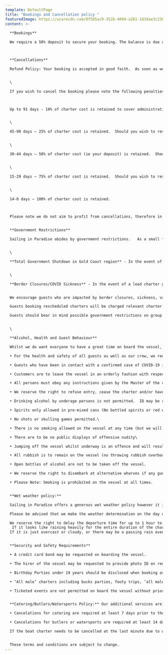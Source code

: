 ```yaml
---
template: DefaultPage
title: "Bookings and Cancellation policy "
featuredImage: https://ucarecdn.com/0f565ac9-352b-4894-a281-163dae3c2385/
content: >-
  
  **Bookings** 

  We require a 50% deposit to secure your booking. The balance is due at least thirty (30) days prior to the event. 



  **Cancellations**

  Refund Policy: Your booking is accepted in good faith.  As soon as we receive your deposit this date and time will be reserved exclusively for you and we will start to decline any other booking requests.


  \

  If you wish to cancel the booking please note the following penalties apply; 



  Up to 91 days - 10% of charter cost is retained to cover administration fees.  The remainder of your deposit will be refunded.


  \

  45-90 days – 25% of charter cost is retained.  Should you wish to reschedule we will apply 12.5% of charter cost towards your next charter.  (we will retain 12.5% of the charter cost to cover administration fees and part lost revenue).


  \

  30-44 days – 50% of charter cost (ie your deposit) is retained.  Should you wish to reschedule we will apply 25% of charter cost towards your next charter.  (we will retain 25% of the charter cost to cover administration fees and part lost revenue).


  \

  15-29 days – 75% of charter cost is retained.  Should you wish to reschedule we will apply 25% of charter cost towards your next charter.  (we will retain 50% of the charter cost to cover administration fees and part lost revenue).


  \

  14-0 days – 100% of charter cost is retained. 



  Please note we do not aim to profit from cancellations, therefore in the instance that the original charter spot is resold we will refund the full payment less 10% administration fee. 


  **Government Restrictions** 

  Sailing in Paradise abides by government restrictions.   As a small family business our guest’s happiness is our top priority, if you are unable to attend due to the following circumstances, we are able to offer the following terms in addition to the standard cancellation terms.


  \

  **Total Government Shutdown in Gold Coast region** - In the event of a total government shutdown in our region (preventing our operation) we will offer free and unrestricted reschedules for a period of 18 months or an agreed % refund/credit arrangement.


  \

  **Border Closures/COVID Sickness** - In the event of a lead charter guest being unable to reach the boat due to border closures, vaccine restrictions or sickness (while Sailing in Paradise remains operational) we will offer a restricted reschedule for 12 months.  The restricted charter credit is available for use for bookings made a maximum of 14 days in advance of the new charter date.     In the instance that we are able to resell the original charter spot this 14 day restriction can be removed and a refund will also be possible if preferred.  


  We encourage guests who are impacted by border closures, sickness, vaccine concerns or regional lockdowns to please keep in contact as the earlier we are aware of a possible cancellation, the more likelihood we will resell.\

  Guests booking rescheduled charters will be charged relevant charter fee on the new booking date (which may be more or less than the original charter).  Rates vary seasonally and by day of the week and this may result in an additional charge or a refund of portion of the charter fee. 

  Guests should bear in mind possible government restrictions on group numbers, social distancing and vaccine requirements when selecting and booking a vessel as these will need to be adhered to and are the responsibility of the guest.


  \

  **Alcohol, Health and Guest Behaviour** 

  Whilst we do want everyone to have a great time on board the vessel, due to our RSA obligations and to ensure the safety of patrons, Sailing In Paradise has some strict rules which must be adhered to at all times.    It is the responsibility of the lead charter guest to ensure all other guests are made aware of these requirements.\

  •	For the health and safety of all guests as well as our crew, we request that all guests attending the charter are made aware that they will be unable to sail if they are showing symptoms of COVID-19 (high temp, cough, respiratory symptoms etc).\

  •	Guests who have been in contact with a confirmed case of COVID-19 in the past 14 days or have been in an identified hotspot are not permitted to attend.\

  •	Customers are to leave the vessel in an orderly fashion with respect to neighbouring businesses, communities and the general public. 

  •	All persons must obey any instructions given by the Master of the vessel or any staff member. 

  •	We reserve the right to refuse entry, cease the charter and/or have people removed from the vessel at any time with no refund offered if they are overly intoxicated or offensive. 

  •	Drinking alcohol by underage persons is not permitted.  ID may be required.\

  •	Spirits only allowed in pre-mixed cans (No bottled spirits or red wine allowed on board). 

  •	No shots or skulling games permitted.\

  •	There is no smoking allowed on the vessel at any time (but we will happily stop at wharves/islands). 

  •	There are to be no public displays of offensive nudity\

  •	Jumping off the vessel whilst underway is an offence and will result in the charter being suspended immediately and the offender handed to the Water Police. 

  •	All rubbish is to remain on the vessel (no throwing rubbish overboard). 

  •	Open bottles of alcohol are not to be taken off the vessel. 

  •	We reserve the right to disembark at alternative wharves if any guests are showing signs of intoxication or behaving offensively as this violates the agreement of our wharf tenancy. 

  •	Please Note: Smoking is prohibited on the vessel at all times.


  **Wet weather policy:**

  Sailing in Paradise offers a generous wet weather policy however it is very possible to have a good time on board our vessels in the rain.  We have looked after many guests who sailed on rainy days only to state that it actually made it even more fun!    The golden rule…bring your own sunshine…a positive approach and outlook is all that is needed to have a good time in any weather.   Though we do enjoy 300 days of sunshine on the Gold Coast ha ha…

  Please be advised that we make the weather determination on the day of the charter using local observations and Radar images. We do not use weather forecasts (t.v weather reports, BOM etc) as these are seldom accurate and not localised to our particular area of operation.   In some weather conditions it can be difficult to predict the rainfall over a specific 3 hour period so please be prepared to come to the marina (and perhaps have a plan B in the area) as we may be unable to predict in advance.\

  We reserve the right to delay the departure time for up to 1 hour to allow the rain to pass (2 hours for full day bookings). In this case we will either extend the charter or refund the equivalent portion of the charter cost. 
   If it looks like raining heavily for the entire duration of the charter and you do not wish to sail (we urge you to reconsider see above) we will offer the opportunity to reschedule or will refund your charter payment in full as whilst there is ample cover on the boat we do want you to enjoy your experience.\
  If it is just overcast or cloudy, or there may be a passing rain event, we would still expect the trip to go ahead as planned as we have reserved the day for your and more than likely refused other bookings.    You can also still have a great time in the rain, especially in summer!


  **Security and Safety Requirements** 

  •	A credit card bond may be requested on boarding the vessel. 

  •	The hirer of the vessel may be requested to provide photo ID on request on boarding the vessel.\

  •	Birthday Parties under 19 years should be disclosed when booking as some specific (but very reasonable) rules do apply.  Failure to notify us and adhere to these guidelines may result in cancellation or ceasing the charter without refund.\

  •	‘All male’ charters including bucks parties, footy trips, ‘all male’ type events are required to advise us in advance as some specific (but very reasonable) rules do apply.  Failure to notify us and adhere to these guidelines may result in cancellation or ceasing the charter without refund.\

  •	Ticketed events are not permitted on board the vessel without prior permission from Sailing in Paradise.  Failure to notify us and seek permission will result in cancellation or ceasing the charter without refund.   


  **Catering/Butlers/Watersports Policy:** Our additional services are sourced from third party suppliers and need to be ordered in advance. 14 days notice, and full payment, is required where possible for placing catering, butlers and watersports orders.  We may sometimes be able to turn this around faster if necessary but please enquire.\

  •	Cancelations for catering are required at least 7 days prior to the event.\

  •	Cancelations for butlers or watersports are required at least 14 days prior to the event.\

  If the boat charter needs to be cancelled at the last minute due to weather conditions, arrangements can be made for you to enjoy the catering at an alternative location.  The same applies for hen’s party butlers.  We are unfortunately unable to offer refunds on these services at this late stage, this is outside of our control.   


  These terms and conditions are subject to change.
---
```

